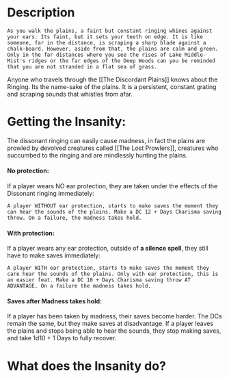# Description
	As you walk the plains, a faint but constant ringing whines against your ears. Its faint, but it sets your teeth on edge. It is like someone, far in the distance, is scraping a sharp blade against a chalk-board. However, aside from that, the plains are calm and green. Only in the far distances where you see the rises of Lake Middle-Mist's ridges or the far edges of the Deep Woods can you be reminded that you are not stranded in a flat sea of grass. 

Anyone who travels through the [[The Discordant Plains]] knows about the Ringing. Its the name-sake of the plains. It is a persistent, constant grating and scraping sounds that whistles from afar. 

# Getting the Insanity:
The dissonant ringing can easily cause madness, in fact the plains are prowled by devolved creatures called [[The Lost Prowlers]], creatures who succumbed to the ringing and are mindlessly hunting the plains. 

#### No protection:
If a player wears NO ear protection, they are taken under the effects of the Dissonant ringing immediately:

	A player WITHOUT ear protection, starts to make saves the moment they can hear the sounds of the plains. Make a DC 12 + Days Charisma saving throw. On a failure, the madness takes hold.

#### With protection:
If a player wears any ear protection, outside of **a silence spell**, they still have to make saves immediately: 

	A player WITH ear protection, starts to make saves the moment they care hear the sounds of the plains. Only with ear protection, this is an easier feat. Make a DC 10 + Days Charisma saving throw AT ADVANTAGE. On a failure the madness takes hold.

#### Saves after Madness takes hold:
If a player has been taken by madness, their saves become harder. The DCs remain the same, but they make saves at disadvantage. If a player leaves the plains and stops being able to hear the sounds, they stop making saves, and take 1d10 + 1 Days to fully recover. 

# What does the Insanity do? 
